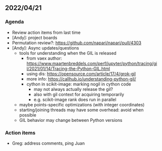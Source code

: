 ## 2022/04/21

### Agenda

- Review action items from last time
- [Andy]: project boards
- Permutation review?: https://github.com/napari/napari/pull/4303
- [Andy]: Async updates/questions
    - tools for understanding when the GIL is released 
        - from vaex author: https://www.maartenbreddels.com/perf/jupyter/python/tracing/gil/2021/01/14/Tracing-the-Python-GIL.html
        - using dis: https://opensource.com/article/17/4/grok-gil
        - more info: https://callhub.io/understanding-python-gil/
        - cython in scikit-image: marking nogil in cython code
            - may not always actually release the gil?
            - also with gil context for acquiring temporarily
            - e.g. scikit-image rank does run in parallel
    - maybe points-specific optimizations (with integer coordinates)
    - starting/joining threads may have some overhead: avoid when possible
    - GIL behavior may change between Python versions

### Action items

- Greg: address comments, ping Juan
